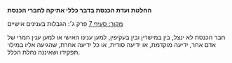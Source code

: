 **החלטת ועדת הכנסת בדבר כללי אתיקה לחברי הכנסת**

[מקור: סעיף 7](https://he.wikisource.org/wiki/כללי_אתיקה_לחברי_הכנסת#סעיף_7)
פרק ג׳: הגבלות בענינים אישיים

חבר הכנסת לא ינצל, בין במישרין ובין בעקיפין, למען ענינו האישי או למען ענין חמרי של אדם אחר, ידיעה מוקדמת, או ידיעה סודית, או כל ידיעה אחרת, שהגיעה אליו במילוי תפקידו ושאיננה נחלת הכלל.